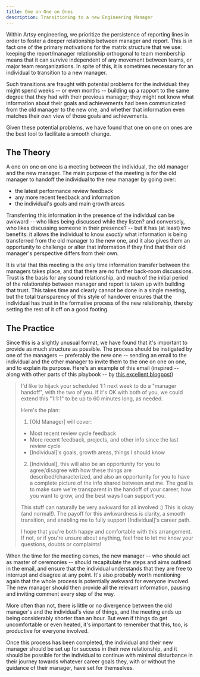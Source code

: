 ```yaml
---
title: One on One on Ones
description: Transitioning to a new Engineering Manager
---
```


Within Artsy engineering, we prioritize the persistence of reporting lines in order to foster a deeper relationship
between manager and report. This is in fact one of the primary motivations for the matrix structure that we use:
keeping the report/manager relationship orthogonal to team membership means that it can survive independent of any
movement between teams, or major team reorganizations. In spite of this, it is sometimes necessary for an
individual to transition to a new manager.

Such transitions are fraught with potential problems for the individual: they might spend weeks -- or even months
-- building up a rapport to the same degree that they had with their previous manager; they might not know what
information about their goals and achievements had been communicated from the old manager to the new one, and
whether that information even matches their _own_ view of those goals and achievements.

Given these potential problems, we have found that one on one on ones are the best tool to facilitate a smooth
change.

## The Theory

A one on one on one is a meeting between the individual, the old manager and the new manager. The main purpose of
the meeting is for the old manager to handoff the individual to the new manager by going over:

- the latest performance review feedback
- any more recent feedback and information
- the individual's goals and main growth areas

Transferring this information in the presence of the individual can be awkward -- who likes being discussed while
they listen? and conversely, who likes discussing someone in their presence? -- but it has (at least) two benefits:
it allows the individual to know _exactly_ what information is being transferred from the old manager to the new
one, and it also gives them an opportunity to challenge or alter that information if they find that their old
manager's perspective differs from their own.

It is vital that this meeting is the only time information transfer between the managers takes place, and that
there are no further back-room discussions. Trust is the basis for any sound relationship, and much of the initial
period of the relationship between manager and report is taken up with building that trust. This takes time and
clearly cannot be done in a single meeting, but the total transparency of this style of handover ensures that the
individual has trust in the formative process of the new relationship, thereby setting the rest of it off on a good
footing.

## The Practice

Since this is a slightly unusual format, we have found that it's important to provide as much structure as
possible. The process should be instigated by one of the managers -- preferably the new one -- sending an email to
the individual and the other manager to invite them to the one on one on one, and to explain its purpose. Here's an
example of this email (inspired -- along with other parts of this playbook -- by
[this excellent blogpost](https://larahogan.me/blog/manager-handoffs/))

> I'd like to hijack your scheduled 1:1 next week to do a "manager handoff", with the two of you. If it's OK with
> both of you, we could extend this "1:1:1" to be up to 60 minutes long, as needed.
>
> Here's the plan:
>
> 1. [Old Manager] will cover:
>
> - Most recent review cycle feedback
> - More recent feedback, projects, and other info since the last review cycle
> - [Individual]'s goals, growth areas, things I should know
>
> 2. [Individual], this will also be an opportunity for you to agree/disagree with how these things are
>    described/characterized, and also an opportunity for you to have a complete picture of the info shared between
>    <Old Manager> and me. The goal is to make sure we're transparent in the handoff of your career, how you want
>    to grow, and the best ways I can support you.
>
> This stuff can naturally be very awkward for all involved :) This is okay (and normal!). The payoff for this
> awkwardness is clarity, a smooth transition, and enabling me to fully support [Individual]'s career path.
>
> I hope that you're both happy and comfortable with this arrangement. If not, or if you're unsure about anything,
> feel free to let me know your questions, doubts or complaints!

When the time for the meeting comes, the new manager -- who should act as master of ceremonies -- should
recapitulate the steps and aims outlined in the email, and ensure that the individual understands that they are
free to interrupt and disagree at any point. It's also probably worth mentioning again that the whole process is
potentially awkward for everyone involved. The new manager should then provide all the relevant information,
pausing and inviting comment every step of the way.

More often than not, there is little or no divergence between the old manager's and the individual's view of
things, and the meeting ends up being considerably shorter than an hour. But even if things do get uncomfortable or
even heated, it's important to remember that this, too, is productive for everyone involved.

Once this process has been completed, the individual and their new manager should be set up for success in their
new relationship, and it should be possible for the individual to continue with minimal disturbance in their
journey towards whatever career goals they, with or without the guidance of their manager, have set for themselves.
